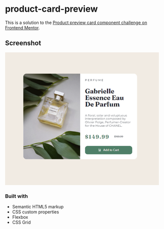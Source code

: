 ﻿# product-card-preview
 
This is a solution to the [Product preview card component challenge on Frontend Mentor](https://www.frontendmentor.io/challenges/product-preview-card-component-GO7UmttRfa).


## Screenshot
![Card screenshot](https://github.com/Gosia-Ras/product-card-preview/blob/main/images/Screenshot%202024-12-17%20124923.png)

### Built with

- Semantic HTML5 markup
- CSS custom properties
- Flexbox
- CSS Grid
